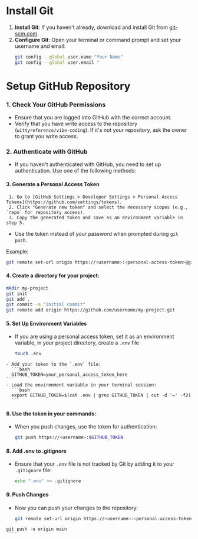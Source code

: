 Install Git
================
1. **Install Git**: If you haven't already, download and install Git from [git-scm.com](https://git-scm.com/).
2. **Configure Git**: Open your terminal or command prompt and set your username and email:
   ```bash
   git config --global user.name "Your Name"
   git config --global user.email "
   ``` 

Setup GitHub Repository
================
### 1. **Check Your GitHub Permissions**
   - Ensure that you are logged into GitHub with the correct account.
   - Verify that you have write access to the repository (`wittyreference/vibe-coding`). If it's not your repository, ask the owner to grant you write access.

### 2. **Authenticate with GitHub**
   - If you haven't authenticated with GitHub, you need to set up authentication. Use one of the following methods:

#### 3. **Generate a Personal Access Token**
     1. Go to [GitHub Settings > Developer Settings > Personal Access Tokens](https://github.com/settings/tokens).
     2. Click "Generate new token" and select the necessary scopes (e.g., `repo` for repository access).
     3. Copy the generated token and save as an environment variable in step 5.
   - Use the token instead of your password when prompted during `git push`.

   Example:
   ```bash
   git remote set-url origin https://<username>:<personal-access-token>@github.com/wittyreference/vibe-coding.git
   ```

#### 4. **Create a directory for your project:**
   ```bash
   mkdir my-project
   git init
   git add .
   git commit -m "Initial commit"
   git remote add origin https://github.com/username/my-project.git
   ```

#### 5. **Set Up Environment Variables**
   - If you are using a personal access token, set it as an environment variable, in your project directory, create a `.env` file

     ```bash
     touch .env
     ```
    - Add your token to the `.env` file:
      ```bash
      GITHUB_TOKEN=your_personal_access_token_here
    ```
    - Load the environment variable in your terminal session:
      ```bash
      export GITHUB_TOKEN=$(cat .env | grep GITHUB_TOKEN | cut -d '=' -f2)
      ```
#### 6. Use the token in your commands:
   - When you push changes, use the token for authentication:
     ```bash
     git push https://<username>:$GITHUB_TOKEN
        ```
#### 8. **Add .env to .gitignore**
   - Ensure that your `.env` file is not tracked by Git by adding it to your `.gitignore` file:
     ```bash
     echo ".env" >> .gitignore
     ```

#### 9. **Push Changes**
   - Now you can push your changes to the repository:
     ```bash
     git remote set-url origin https://<username>:<personal-access-token>@github.com/wittyreference/vibe-coding.git
    git push -u origin main
     ```

